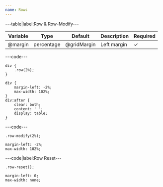 ```yaml
---
name: Rows
---
```


---table|label:Row &amp; Row-Modify---

| Variable | Type       | Default     | Description  | Required |
| -------- | ---------- | ----------- | ------------ | -------- |
| @margin  | percentage | @gridMargin | Left margin  | &#10003; |

---code---

```less
div {
	.row(2%);
}
```

```less
div {
	margin-left: -2%;
	max-width: 102%;
}
div:after {
	clear: both;
	content: ' ';
	display: table;
}
```

---code---

```less
.row-modify(2%);
```

```less
margin-left: -2%;
max-width: 102%;
```

---code|label:Row Reset---

```less
.row-reset();
```

```less
margin-left: 0;
max-width: none;
```
